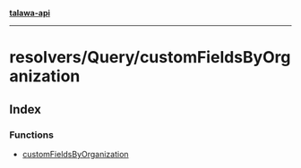 [**talawa-api**](../../../README.md)

***

# resolvers/Query/customFieldsByOrganization

## Index

### Functions

- [customFieldsByOrganization](functions/customFieldsByOrganization.md)
